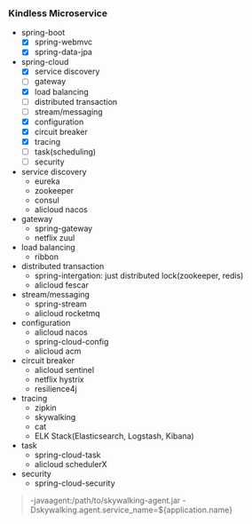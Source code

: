 ### Kindless Microservice

- spring-boot
  - [x] spring-webmvc
  - [x] spring-data-jpa
- spring-cloud
  - [x] service discovery
  - [ ] gateway
  - [x] load balancing
  - [ ] distributed transaction
  - [ ] stream/messaging
  - [x] configuration
  - [x] circuit breaker
  - [x] tracing
  - [ ] task(scheduling)
  - [ ] security

- service discovery
  - eureka
  - zookeeper
  - consul
  - alicloud nacos
- gateway
  - spring-gateway
  - netflix zuul
- load balancing
  - ribbon
- distributed transaction
  - spring-intergation: just distributed lock(zookeeper, redis)
  - alicloud fescar
- stream/messaging
  - spring-stream
  - alicloud rocketmq
- configuration
  - alicloud nacos
  - spring-cloud-config
  - alicloud acm
- circuit breaker
  - alicloud sentinel
  - netflix hystrix
  - resilience4j
- tracing
  - zipkin
  - skywalking
  - cat
  - ELK Stack(Elasticsearch, Logstash, Kibana)
- task
  - spring-cloud-task
  - alicloud schedulerX
- security
  - spring-cloud-security

> -javaagent:/path/to/skywalking-agent.jar -Dskywalking.agent.service_name=${application.name}